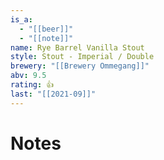 ```yaml
---
is_a:
  - "[[beer]]"
  - "[[note]]"
name: Rye Barrel Vanilla Stout
style: Stout - Imperial / Double
brewery: "[[Brewery Ommegang]]"
abv: 9.5
rating: 👍
last: "[[2021-09]]"
---
```

# Notes

